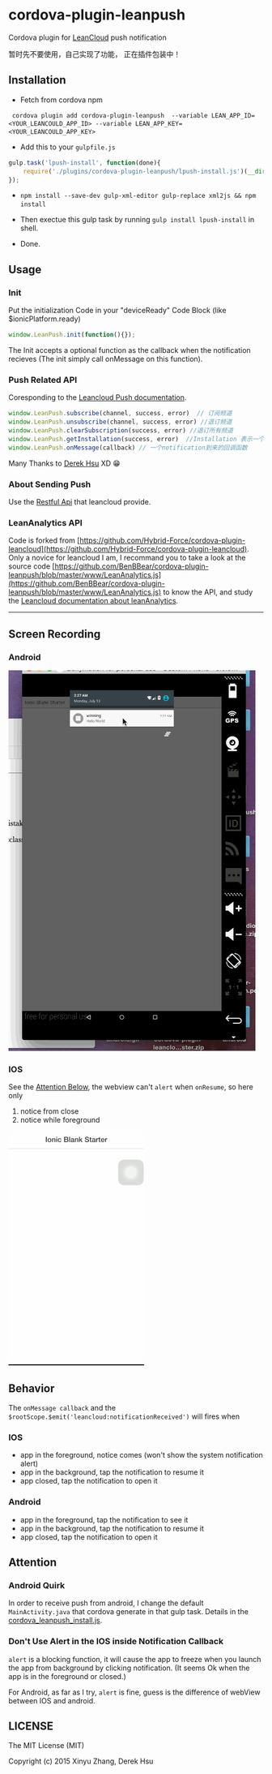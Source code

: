 cordova-plugin-leanpush
========================

Cordova plugin for [LeanCloud](https://leancloud.cn) push notification

暂时先不要使用，自己实现了功能， 正在插件包装中！

## Installation


- Fetch from cordova npm

```shell
 cordova plugin add cordova-plugin-leanpush  --variable LEAN_APP_ID=<YOUR_LEANCOULD_APP_ID> --variable LEAN_APP_KEY=<YOUR_LEANCOULD_APP_KEY>
```




- Add this to your `gulpfile.js`

```js
gulp.task('lpush-install', function(done){
    require('./plugins/cordova-plugin-leanpush/lpush-install.js')(__dirname, gulp, done);
});
```

- `npm install --save-dev gulp-xml-editor gulp-replace xml2js && npm install`

- Then exectue this gulp task by running `gulp install lpush-install` in shell.

- Done.


## Usage

### Init


Put the initialization Code in your "deviceReady" Code Block (like $ionicPlatform.ready)

```js
window.LeanPush.init(function(){});
```

The Init accepts a optional function as the callback when the notification recieves (The init simply call onMessage on this function).



### Push Related API


Coresponding to the [Leancloud Push documentation](https://leancloud.cn/docs/ios_push_guide.html).

```js
window.LeanPush.subscribe(channel, success, error)  // 订阅频道
window.LeanPush.unsubscribe(channel, success, error) //退订频道
window.LeanPush.clearSubscription(success, error) //退订所有频道
window.LeanPush.getInstallation(success, error)  //Installation 表示一个允许推送的设备的唯一标示, 对应数据管理平台中的 _Installation 表
window.LeanPush.onMessage(callback) // 一个notification到来的回调函数
```

Many Thanks to [Derek Hsu](https://github.com/Hybrid-Force) XD 😁




### About Sending Push

Use the [Restful Api](https://leancloud.cn/docs/push_guide.html) that leancloud provide.


### LeanAnalytics API

Code is forked from [https://github.com/Hybrid-Force/cordova-plugin-leancloud](https://github.com/Hybrid-Force/cordova-plugin-leancloud). Only a novice for leancloud I am, I recommand you to take a look at the source code [https://github.com/BenBBear/cordova-plugin-leanpush/blob/master/www/LeanAnalytics.js](https://github.com/BenBBear/cordova-plugin-leanpush/blob/master/www/LeanAnalytics.js) to know the API, and study the [Leancloud documentation about leanAnalytics](https://leancloud.cn/docs/ios_statistics.html).



---

## Screen Recording

### Android
![](./img/android.gif)

### IOS

See the [Attention Below](#Attention), the webview can't `alert` when `onResume`, so here only

1. notice from close
2. notice while foreground

![](./img/ios.gif)



## Behavior

The `onMessage callback`  and the `$rootScope.$emit('leancloud:notificationReceived')` will fires when

### IOS

- app in the foreground, notice comes (won't show the system notification alert)
- app in the background, tap the notification to resume it
- app closed, tap the notification to open it

### Android


- app in the foreground, tap the notification to see it
- app in the background, tap the notification to resume it
- app closed, tap the notification to open it



## Attention

### Android Quirk

In order to receive push from android, I change the default `MainActivity.java` that cordova generate in that gulp task. Details in the [cordova_leanpush_install.js]().


### Don't Use Alert in the IOS inside Notification Callback

`alert` is a blocking function, it will cause the app to freeze when you launch the app from background by clicking notification. (It seems Ok when the app is in the foreground or closed.)

For Android, as far as I try, `alert` is fine, guess is the difference of webView between  IOS and android.



## LICENSE

The MIT License (MIT)

Copyright (c) 2015 Xinyu Zhang, Derek Hsu
